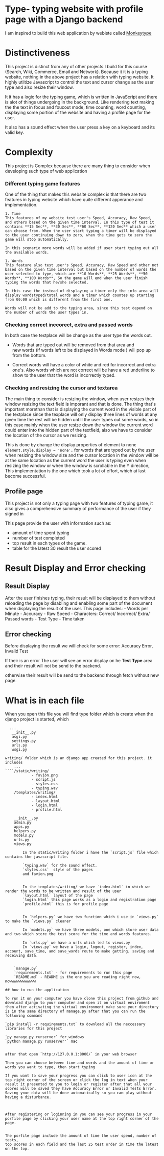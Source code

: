 # Type- typing website with profile page with a Django backend
I am inspired to build this web application by webiste called [Monkeytype](https://monkeytype.com/)

# Distinctiveness 
This project is distinct from any of other projects I build for this course (Search, Wiki, Commerce, Email and Network). Because it it is a typing website, nothing in the above project has a relation with typing website. It highly utlitize Javascript to control the text and cursor change as the user type and also resize their window.

It it has a logic for the typing game, which is written in JavaScript and there is alot of things undergoing in the background. Like rendering text making the the text in focus and foucout mode, time counting, word counting, displaying some portion of the website and having a profile page for the user.

It also has a sound effect when the user press a key on a keyboard and its valid key.

# Complexity
This project is Complex because there are many thing to consider when developing such type of web application

### Different typing game features
One of the thing that makes this website complex is that there are two features in typing website which have quite different apperance and implementation.

    1. Time
    This features of my website test user's Speed, Accuracy, Raw Speed, and others based on the given time interval. In this type of test it contains **15 Sec**, **30 Sec**, **60 Sec**, **120 Sec** which a user can choose from. When the user start typing a timer will be displayed to the user continuing down to zero, when the time gets to zero the game will stop automatically. 

    In this scenario more words will be added if user start typing out all the available words. 

    1. Words
    This feature also test user's Speed, Accuracy, Raw Speed and other not based on the given time interval but based on the number of words the user selected to type, which are **10 Words**, **25 Words**, **50 Words**, **100 Words**, So the game will end when the user finish typing the words that he/she selected. 
    
    In this case the instead of displaying a timer only the info area will display wordstyped/total words and a timer which countes up starting from 00:00 which is different from the first one. 

    Words will not be add to the typing area, since this test depend on the number of words the user types in.

### Checking correct inccorect, extra and passed words
In both case the textplace will be change as the user type the words out.
- Words that are typed out will be removed from that area and  
  new words (if words left to be displayed in Words mode ) will pop up from the bottom. 

- Correct words will have a color of white and red for 
  incorrect  and extra one's. Also words which are not correct will be have a red underline to show to the user that the word is incorrectly typed. 


### Checking and resizing the cursor and textarea
The main thing to consider is resizing the window, when user 
resizes their window resizing the text field is imporant and that is done. The thing that's important morethan that is displaying the current word in the visible part of the textplace since the texplace will only display three lines of words at any given time the rest will be hidden untill the user types out some words, so in this case mainly when the user resize down the window the current word could enter into the hidden part of the textfield, also we have to consider the location of the cursor as we resizing.

This is done by change the display properties of element to none `element.style.display = 'none';` for words that are typed out by the user when resizing the window size and the cursor location in the window will be at the same location as the current word the user is typing even when resizing the window or when the window is scrollable in the Y direction, This implementation is the one which took a lot of effort, which at last become successful.

## Profile page
This project is not only a typing page with two features of typing game, it also gives a comprehensive summary of performance of the user if they signed in

This page provide the user with information such as:
  - amount of time spent typing
  - number of test completed 
  - top result in each types of the game. 
  - table for the latest 30 result the user scored 

# Result Display and Error checking
  ## Result Display
  After the user finishes typing, their result will be displayed to them without reloading the page by disabling and enabling some part of the document when displaying the result of the user.
  This page includes:
    - Words per Minute 
    - Accuracy
    - Raw Speed 
    - Characters: Correct/ Incorrect/ Extra/ Passed  words
    - Test Type
    - Time taken

  ## Error checking 
  Before displaying the result we will check for some error: Accuracy Error, Invalid Test
  
  If their is an error The user will see an error display on he **Test Type** area and their result will not be send to the backend.

  otherwise their result will be send to the backend through fetch without new  page.


# What is in each file
When you open this file you will find
    type folder which is create when the django project is started, which      
   ```
     ...
      __init__.py
      asgi.py
      settings.py
      urls.py
      wsgi.py
   ``` 
    writing/ folder which is an django app created for this project. it includes
        ...
    ````/static/writing/
                - favion.png
                - script.js
                - styles.css
                - typing.wav 
        /templates/writing/
                - index.html
                - layout.html
                - login.html
                - profile.html

        __init__.py
        admin.py
        apps.py
        helpers.py
        models.py
        urls.py
        views.py
```
        In the static/writing folder i have the `script.js` file which contains the javascript file.

        `typing.wav` for the sound effect.
        `styles.css`  style of the pages
        and favion.png 
        

        In the templates/writing/ we have `index.html` in which we render the words to be written and result of the user
        `layout.html` layout of the page
        `login.html` this page works as a login and registration page
        `profile.html` this is for profile page 


        In `helpers.py` we have two function which i use in `views.py`  to make the `views.py` cleaner

        In `models.py` we have three models, one which store user data and two which store the test score for the time and words features.

        In `urls.py` we have a urls which led to views.py
        In `views.py` we have a login, logout, register, index, account, save_time, and save_words route to make getting, saving and receiving data.


    `manage.py`
    `requirements.txt` - for requirements to run this page
    `README.md` - README is the one you are reading right now, nowwwwwwwwwwww
    
## how to run the application 

To run it on your computer you have clone this project from github and download django to your computer and open it on virtual enviroment then after activating the virtual environment make sure your directory is in the same directory of manage.py after that you can run the following command 

`pip install -r requirements.txt` to download all the neccessary libraries for this project

`py manage.py runserver` for windows
`python manage.py runserver'` mac 


after that open `http://127.0.0.1:8000/` in your web browser 

Then you can choose between time and words and the amount of time or words you want to type, then start typing

If you want to save your progress you can click to user icon at the top right corner of the screen or click the log in text when your result it presented to you to login or register after that all your scores will be saved they have Accuracy Error or Invalid Tests Error. Saving your data will be done automatically so you can play without having a disturbance.



After registering or loginning in you can see your progress in your porfile page by clicking your user name at the top right corner of the page.


The porfile page include the amount of time the user spend, number of tests,
top scores in each field and the last 25 test order in time the latest on the top.